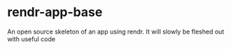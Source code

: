 rendr-app-base
==============

An open source skeleton of an app using rendr. It will slowly be fleshed out with useful code
